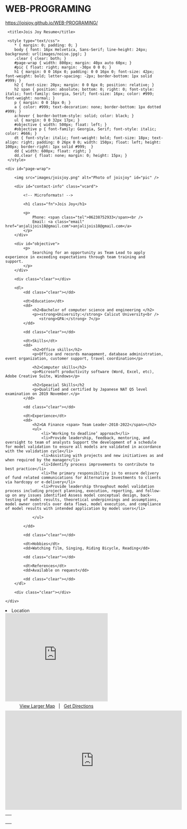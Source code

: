 # WEB-PROGRAMING
https://joisjoy.github.io/WEB-PROGRAMING/
<!DOCTYPE html PUBLIC "-//W3C//DTD XHTML 1.0 Strict//EN"
"http://www.w3.org/TR/xhtml1/DTD/xhtml1-strict.dtd">



<head>
     <meta http-equiv="Content-Type" content="text/html; charset=utf-8"/>

     <title>Jois Joy Resume</title>

     <style type="text/css">
        * { margin: 0; padding: 0; }
        body { font: 16px Helvetica, Sans-Serif; line-height: 24px; background: url(images/noise.jpg); }
        .clear { clear: both; }
        #page-wrap { width: 800px; margin: 40px auto 60px; }
        #pic { float: right; margin: -30px 0 0 0; }
        h1 { margin: 0 0 16px 0; padding: 0 0 16px 0; font-size: 42px; font-weight: bold; letter-spacing: -2px; border-bottom: 1px solid #999; }
        h2 { font-size: 20px; margin: 0 0 6px 0; position: relative; }
        h2 span { position: absolute; bottom: 0; right: 0; font-style: italic; font-family: Georgia, Serif; font-size: 16px; color: #999; font-weight: normal; }
        p { margin: 0 0 16px 0; }
        a { color: #999; text-decoration: none; border-bottom: 1px dotted #999; }
        a:hover { border-bottom-style: solid; color: black; }
        ul { margin: 0 0 32px 17px; }
        #objective { width: 500px; float: left; }
        #objective p { font-family: Georgia, Serif; font-style: italic; color: #666; }
        dt { font-style: italic; font-weight: bold; font-size: 18px; text-align: right; padding: 0 26px 0 0; width: 150px; float: left; height: 100px; border-right: 1px solid #999;  }
        dd { width: 600px; float: right; }
        dd.clear { float: none; margin: 0; height: 15px; }
     </style>
</head>

<body>

    <div id="page-wrap">
    
        <img src="images/joisjoy.png" alt="Photo of joisjoy" id="pic" />
    
        <div id="contact-info" class="vcard">
        
            <!-- Microformats! -->
        
            <h1 class="fn">Jois Joy</h1>
        
            <p>
                Phone: <span class="tel">06238752933</span><br />
                Email: <a class="email" href="anjalijois18@gmail.com">anjalijois18@gmail.com</a>
            </p>
        </div>
                
        <div id="objective">
            <p>
                Searching for an opportunity as Team Lead to apply experience in exceeding expectations through team training and support.
            </p>
        </div>
        
        <div class="clear"></div>
        
        <dl>
            <dd class="clear"></dd>
            
            <dt>Education</dt>
            <dd>
                <h2>Bachelor of computer science and engineering </h2>
                <p><strong>University:</strong> Calicut University<br />
                   <strong>GPA:</strong> 7</p>
            </dd>
            
            <dd class="clear"></dd>
            
            <dt>Skills</dt>
            <dd>
                <h2>Office skills</h2>
                <p>Office and records management, database administration, event organization, customer support, travel coordination</p>
                
                <h2>Computer skills</h2>
                <p>Microsoft productivity software (Word, Excel, etc), Adobe Creative Suite, Windows</p>
				
				<h2>Speacial Skills</h2
				<p>Qualified and certified by Japanese NAT Q5 level examination on 2019 November.</p>
            </dd>
            
            <dd class="clear"></dd>
            
            <dt>Experience</dt>
            <dd>
                <h2>GA Finance <span> Team Leader-2018-2022</span></h2>
                <ul>
                    <li>‘Working to deadline’ approach</li>
                    <li>Provide leadership, feedback, mentoring, and oversight to team of analysts Support the development of a schedule for model validation to ensure all models are validated in accordance with the validation cycle</li>
                    <li>Assisting with projects and new initiatives as and when required by the manager</li>
					<li>Identify process improvements to contribute to best practice</li>
					<li>The primary responsibility is to ensure delivery of fund related communications for Alternative Investments to clients via hardcopy or e-delivery</li>
					<li>Provide leadership throughout model validation process including project planning, execution, reporting, and follow-up on any issues identified Assess model conceptual design, back-testing of model results, theoretical underpinnings and assumptions, model owner controls over data flows, model execution, and compliance of model results with intended application by model users</li>
					
                </ul>
                
            </dd>
            
            <dd class="clear"></dd>
            
            <dt>Hobbies</dt>
            <dd>Watching film, Singing, Riding Bicycle, Reading</dd>
            
            <dd class="clear"></dd>
            
            <dt>References</dt>
            <dd>Available on request</dd>
            
            <dd class="clear"></dd>
        </dl>
        
        <div class="clear"></div>
    
    </div>

<table><tr><td >&nbsp;</td >

<li>Location</li>
<div>
<iframe width="325" height="280" frameborder="0" src="https://www.bing.com/maps/embed?h=280&w=325&cp=34.98753355791977~135.
75851663947105&lvl=20&typ=d&sty=r&src=SHELL&FORM=MBEDV8" scrolling="no">
</iframe>
<div style="white-space: nowrap; text-align: center; width: 325px; padding: 6px 0;">
<a id="largeMapLink" target="
_blank" href="https://www.bing.com/maps?cp=34.98753355791977~135.75851663947105&amp;sty=r&amp;lvl=20&amp;
FORM=MBEDLD">View Larger Map</a> &nbsp; | &nbsp;
<a id="dirMapLink" target="
_blank" href="https://www.bing.com/maps/directions?cp=34.98753355791977~135.75851663947105&amp;sty=r&amp;
lvl=20&amp;rtp=~pos.34.98753355791977_135.75851663947105____&amp;FORM=MBEDLD">Get Directions</a>
</div>
</div>
<iframe width="560" height="315" src="https://www.youtube.com/embed/Jd1wzlwtKJ0" title="YouTube video player" frameborder="0" allow="
accelerometer; autoplay; clipboard-write; encrypted-media; gyroscope; picture-in-picture" allowfullscreen></iframe>

</body>

</html>
